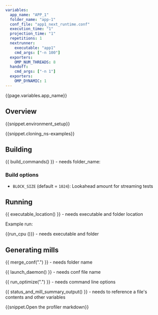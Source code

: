 ```yaml
---
variables:
  app_name: "APP_1"
  folder_name: "app-1"
  conf_file: "app1_next_runtime.conf"
  execution_time: "1"
  projection_time: "1"
  repetitions: 1
  nextrunner: 
    executable: "app1"
    cmd_args: ["-n 100"]
  exporters:
    OMP_NUM_THREADS: 8
  handoff:
    cmd_args: ["-n 1"]
  exporters:
    OMP_DYNAMIC: 1
---
```


{{page.variables.app_name}}

## Overview

{{snippet.environment_setup}}

{{snippet.cloning_ns-examples}}

## Building

{{ build_commands() }} - needs folder_name:

### Build options

- `BLOCK_SIZE` (default = `1024`): Lookahead amount for streaming tests

## Running

{{ executable_location() }} - needs executable and folder location

Example run:

{{run_cpu ()}} - needs executable and folder

## Generating mills

{{ merge_conf(".") }} - needs folder name

{{ launch_daemon() }} - needs conf file name

{{ run_optimize(".") }} - needs command line options

{{ status_and_mill_summary_output() }} - needs to reference a file's contents and other variables

{{snippet.Open the profiler markdown}}

